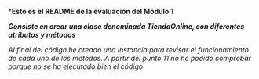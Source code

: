 *****Esto es el README de la evaluación del Módulo 1****


***Consiste en crear una clase denominada TiendaOnline, con diferentes atributos y métodos***


*Al final del código he creado una instancia para revisar el funcionamiento de cada uno de los métodos. A partir del punto 11 no he podido comprobar porque no se ha ejecutado bien el código*